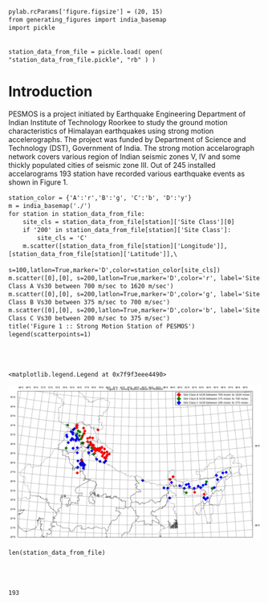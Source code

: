 

    pylab.rcParams['figure.figsize'] = (20, 15)
    from generating_figures import india_basemap
    import pickle


    station_data_from_file = pickle.load( open( "station_data_from_file.pickle", "rb" ) )

# Introduction

PESMOS is a project initiated by Earthquake Engineering Department of Indian
Institute of Technology Roorkee to study the ground motion characteristics of
Himalayan earthquakes using strong motion accelerographs. The project was funded
by Department of Science and Technology (DST), Government of India. The strong
motion accelarograph network covers various region of Indian seismic zones V, IV
and some thickly populated cities of seismic zone III. Out of 245 installed
accelarograms 193 station have recorded various earthquake events as shown in
Figure 1.


    station_color = {'A':'r','B':'g', 'C':'b', 'D':'y'}
    m = india_basemap('./')
    for station in station_data_from_file:
        site_cls = station_data_from_file[station]['Site Class'][0]
        if '200' in station_data_from_file[station]['Site Class']:
            site_cls = 'C'
        m.scatter([station_data_from_file[station]['Longitude']],[station_data_from_file[station]['Latitude']],\
                  s=100,latlon=True,marker='D',color=station_color[site_cls])
    m.scatter([0],[0], s=200,latlon=True,marker='D',color='r', label='Site Class A Vs30 between 700 m/sec to 1620 m/sec')
    m.scatter([0],[0], s=200,latlon=True,marker='D',color='g', label='Site Class B Vs30 between 375 m/sec to 700 m/sec')
    m.scatter([0],[0], s=200,latlon=True,marker='D',color='b', label='Site Class C Vs30 between 200 m/sec to 375 m/sec')
    title('Figure 1 :: Strong Motion Station of PESMOS')
    legend(scatterpoints=1)




    <matplotlib.legend.Legend at 0x7f9f3eee4490>




![png](README_files/README_4_1.png)



    len(station_data_from_file)




    193




    
